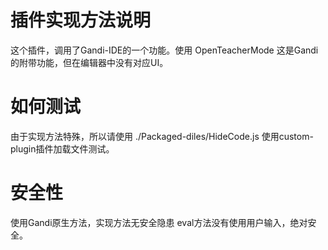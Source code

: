 # 插件实现方法说明
这个插件，调用了Gandi-IDE的一个功能。使用 OpenTeacherMode 
这是Gandi的附带功能，但在编辑器中没有对应UI。
# 如何测试
由于实现方法特殊，所以请使用 ./Packaged-diles/HideCode.js 使用custom-plugin插件加载文件测试。
# 安全性
使用Gandi原生方法，实现方法无安全隐患
eval方法没有使用用户输入，绝对安全。